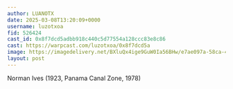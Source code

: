 ```yaml
---
author: LUANOTX
date: 2025-03-08T13:20:09+0000
username: luzotxoa
fid: 526424
cast_id: 0x8f7dcd5adbb918c440c5d77554a128ccc83e8c86
cast: https://warpcast.com/luzotxoa/0x8f7dcd5a
image: https://imagedelivery.net/BXluQx4ige9GuW0Ia56BHw/e7ae097a-58ca-4dd3-aa37-b8c5a591cb00/original
layout: post
---
```

Norman Ives (1923, Panama Canal Zone, 1978)  

<img src='https://imagedelivery.net/BXluQx4ige9GuW0Ia56BHw/e7ae097a-58ca-4dd3-aa37-b8c5a591cb00/original' alt='' referrerpolicy='no-referrer'/>